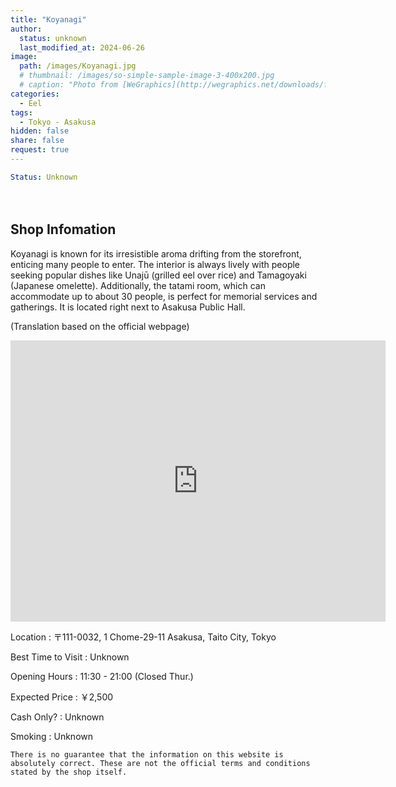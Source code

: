 ```yaml
---
title: "Koyanagi"
author:
  status: unknown
  last_modified_at: 2024-06-26
image: 
  path: /images/Koyanagi.jpg
  # thumbnail: /images/so-simple-sample-image-3-400x200.jpg
  # caption: "Photo from [WeGraphics](http://wegraphics.net/downloads/free-ultimate-blurred-background-pack/)"
categories:
  - Eel
tags:
  - Tokyo - Asakusa
hidden: false
share: false
request: true
---
```


```yaml
Status: Unknown 
```



<p>　</p>


## Shop Infomation

Koyanagi is known for its irresistible aroma drifting from the storefront, enticing many people to enter. The interior is always lively with people seeking popular dishes like Unajū (grilled eel over rice) and Tamagoyaki (Japanese omelette). Additionally, the tatami room, which can accommodate up to about 30 people, is perfect for memorial services and gatherings. It is located right next to Asakusa Public Hall.

<p class="site-description">
(Translation based on the official webpage)
</p>

<div class="map">
<iframe src="https://www.google.com/maps/embed?pb=!1m18!1m12!1m3!1d3239.5697574496057!2d139.79294361255484!3d35.712203772462814!2m3!1f0!2f0!3f0!3m2!1i1024!2i768!4f13.1!3m3!1m2!1s0x60188ec0da0d936b%3A0x7da921915f4c57e4!2sKoyanagi!5e0!3m2!1sen!2sjp!4v1719413313008!5m2!1sen!2sjp" width="600" height="450" style="border:0;" allowfullscreen="" loading="lazy" referrerpolicy="no-referrer-when-downgrade"></iframe>
</div>

<p></p>

Location
: 〒111-0032, 1 Chome-29-11 Asakusa, Taito City, Tokyo

Best Time to Visit
: Unknown

Opening Hours
: 11:30 - 21:00 (Closed Thur.)

Expected Price
: ￥2,500

Cash Only?
: Unknown

Smoking
: Unknown


`There is no guarantee that the information on this website is absolutely correct. These are not the official terms and conditions stated by the shop itself.`

